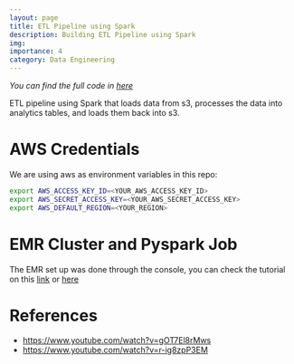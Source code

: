 ```yaml
---
layout: page
title: ETL Pipeline using Spark
description: Building ETL Pipeline using Spark
img: 
importance: 4
category: Data Engineering
---
```


*You can find the full code in [here](https://github.com/DanielDaCosta/spark-etl)*

ETL pipeline using Spark that loads data from s3, processes the data into analytics tables, and loads them back into s3.

# AWS Credentials

We are using aws as environment variables in this repo:
```bash
export AWS_ACCESS_KEY_ID=<YOUR_AWS_ACCESS_KEY_ID>
export AWS_SECRET_ACCESS_KEY=<YOUR_AWS_SECRET_ACCESS_KEY>
export AWS_DEFAULT_REGION=<YOUR_REGION>
```

# EMR Cluster and Pyspark Job

The EMR set up was done through the console, you can check the tutorial on this [link](https://www.youtube.com/watch?v=gOT7El8rMws) or [here](https://www.youtube.com/watch?v=r-ig8zpP3EM)

# References

- https://www.youtube.com/watch?v=gOT7El8rMws
- https://www.youtube.com/watch?v=r-ig8zpP3EM

